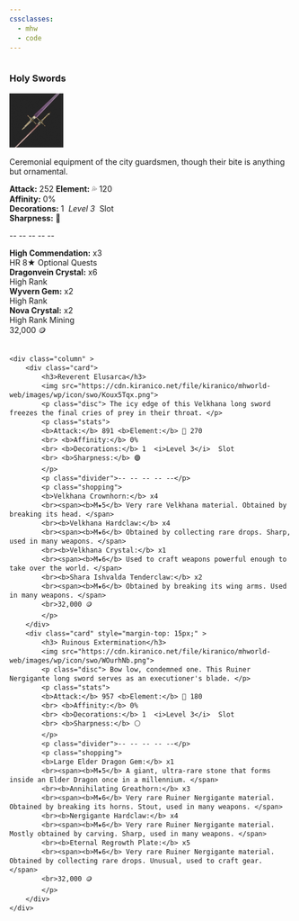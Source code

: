 ```yaml
---
cssclasses:
  - mhw
  - code
---
```

<div class="row">
	<div class="column" >
		<div class="card">
			<h3>Holy Swords</h3>
			<img src="https://raw.githubusercontent.com/lunaria79/Jackalupes-Corner/refs/heads/main/00%20_resources/02FkH0.png">
			<p class="disc"> Ceremonial equipment of the city guardsmen, though their bite is anything but ornamental. </p>
			<p class="stats">
			<b>Attack:</b> 252 <b>Element:</b> 💦 120  
			<br> <b>Affinity:</b> 0%  
			<br> <b>Decorations:</b> 1  <i>Level 3</i>  Slot  
			<br> <b>Sharpness:</b> 🔵
			</p>
			<p class="divider">-- -- -- -- --</p>
			<p class="shopping">
			<b>High Commendation:</b> x3 
			<br><span>HR 8★ Optional Quests </span>
			<br><b>Dragonvein Crystal:</b> x6  
			<br><span>High Rank  </span>
			<br><b>Wyvern Gem:</b> x2  
			<br><span>High Rank  </span>
			<br><b>Nova Crystal:</b> x2  
			<br><span>High Rank Mining  </span>
			<br>32,000 🪙
			</p>
		</div>
	</div>
	
	<div class="column" >
		<div class="card">
			<h3>Reverent Elusarca</h3>
			<img src="https://cdn.kiranico.net/file/kiranico/mhworld-web/images/wp/icon/swo/Koux5Tqx.png">
			<p class="disc"> The icy edge of this Velkhana long sword freezes the final cries of prey in their throat. </p>
			<p class="stats">
			<b>Attack:</b> 891 <b>Element:</b> 🧊 270  
			<br> <b>Affinity:</b> 0%  
			<br> <b>Decorations:</b> 1  <i>Level 3</i>  Slot  
			<br> <b>Sharpness:</b> 🟣
			</p>
			<p class="divider">-- -- -- -- --</p>
			<p class="shopping">
			<b>Velkhana Crownhorn:</b> x4
			<br><span><b>M★5</b> Very rare Velkhana material. Obtained by breaking its head. </span>
			<br><b>Velkhana Hardclaw:</b> x4
			<br><span><b>M★6</b> Obtained by collecting rare drops. Sharp, used in many weapons. </span>
			<br><b>Velkhana Crystal:</b> x1
			<br><span><b>M★6</b> Used to craft weapons powerful enough to take over the world. </span>
			<br><b>Shara Ishvalda Tenderclaw:</b> x2  
			<br><span><b>M★6</b> Obtained by breaking its wing arms. Used in many weapons. </span>
			<br>32,000 🪙
			</p>
		</div>
		<div class="card" style="margin-top: 15px;" >
			<h3> Ruinous Extermination</h3>
			<img src="https://cdn.kiranico.net/file/kiranico/mhworld-web/images/wp/icon/swo/WOurhNb.png">
			<p class="disc"> Bow low, condemned one. This Ruiner Nergigante long sword serves as an executioner's blade. </p>
			<p class="stats">
			<b>Attack:</b> 957 <b>Element:</b> 🐲 180  
			<br> <b>Affinity:</b> 0%  
			<br> <b>Decorations:</b> 1  <i>Level 3</i>  Slot  
			<br> <b>Sharpness:</b> ⚪
			</p>
			<p class="divider">-- -- -- -- --</p>
			<p class="shopping">
			<b>Large Elder Dragon Gem:</b> x1
			<br><span><b>M★5</b> A giant, ultra-rare stone that forms inside an Elder Dragon once in a millennium. </span>
			<br><b>Annihilating Greathorn:</b> x3
			<br><span><b>M★6</b> Very rare Ruiner Nergigante material. Obtained by breaking its horns. Stout, used in many weapons. </span>
			<br><b>Nergigante Hardclaw:</b> x4
			<br><span><b>M★6</b> Very rare Ruiner Nergigante material. Mostly obtained by carving. Sharp, used in many weapons. </span>
			<br><b>Eternal Regrowth Plate:</b> x5 
			<br><span><b>M★6</b> Very rare Ruiner Nergigante material. Obtained by collecting rare drops. Unusual, used to craft gear. </span>
			<br>32,000 🪙
			</p>
		</div>
	</div>
</div>